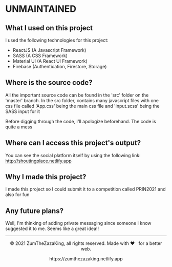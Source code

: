 # UNMAINTAINED
## What I used on this project
I used the following technologies for this project:

- ReactJS (A Javascript Framework)
- SASS (A CSS Framework)
- Material UI (A React UI Framework)
- Firebase (Authentication, Firestore, Storage)


## Where is the source code?

All the important source code can be found in the 'src' folder on the 'master' branch.
In the src folder, contains many javascript files with one css file called 'App.css' being the main css file and 'input.scss' being the SASS input for it

Before digging through the code, I'll apologize beforehand. The code is quite a mess


## Where can I access this project's output?

You can see the social platform itself by using the following link: http://shoutingplace.netlify.app


## Why I made this project?

I made this project so I could submit it to a competition called PRIN2021 and also for fun


## Any future plans?

Well, I'm thinking of adding private messaging since someone I know suggested it to me. Seems like a great idea!!

---
<p align="center"> © 2021 ZumTheZazaKing, all rights reserved. Made with ❤️ &nbsp; for a better web. </p>
<p align="center">
https://zumthezazaking.netlify.app
</p>
